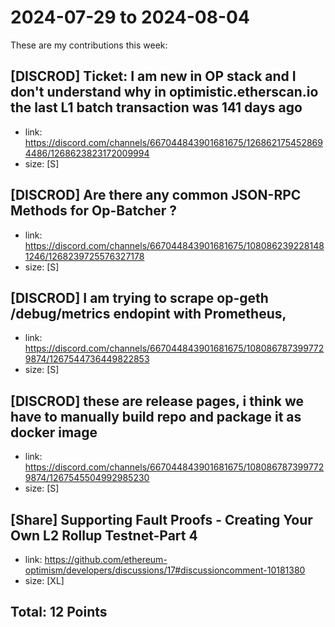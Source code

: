 # 2024-07-29 to 2024-08-04

These are my contributions this week:

## [DISCROD] Ticket: I am new in OP stack and I don't understand why in optimistic.etherscan.io the last L1 batch transaction was 141 days ago

- link: https://discord.com/channels/667044843901681675/1268621754528694486/1268623823172009994
- size: [S]

## [DISCROD] Are there any common JSON-RPC Methods for Op-Batcher ?

- link: https://discord.com/channels/667044843901681675/1080862392281481246/1268239725576327178
- size: [S]

## [DISCROD] I am trying to scrape op-geth /debug/metrics endopint with Prometheus, 

- link: https://discord.com/channels/667044843901681675/1080867873997729874/1267544736449822853
- size: [S]

## [DISCROD] these are release pages, i think we have to manually build repo and package it as docker image

- link: https://discord.com/channels/667044843901681675/1080867873997729874/1267545504992985230
- size: [S]

## [Share] Supporting Fault Proofs - Creating Your Own L2 Rollup Testnet-Part 4

- link: https://github.com/ethereum-optimism/developers/discussions/17#discussioncomment-10181380
- size: [XL]

## Total: 12 Points
